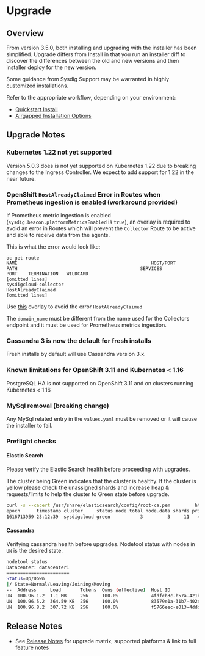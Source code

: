 # Upgrade

## Overview

From version 3.5.0, both installing and upgrading with the installer has been simplified. Upgrade differs from Install in that you run an installer diff to discover the differences between the old and new versions and then installer deploy for the new version.

Some guidance from Sysdig Support may be warranted in highly customized installations. 

Refer to the appropriate workflow, depending on your environment:

  - [Quickstart Install](README.md#quickstart-install)
  - [Airgapped Installation Options](README.md#airgapped-installation-options)

## Upgrade Notes

### Kubernetes 1.22 not yet supported

Version 5.0.3 does is not yet supported on Kubernetes 1.22 due to breaking changes to the Ingress Controller. We expect to add support for 1.22 in the near future.

### OpenShift `HostAlreadyClaimed` Error in Routes when Prometheus ingestion is enabled (workaround provided)

If Prometheus metric ingestion is enabled (`sysdig.beacon.platformMetricsEnabled` is `true`), an overlay is required to avoid an error in Routes which will prevent the `Collector` Route to be active and able to receive data from the agents.

This is what the error would look like:

```
oc get route
NAME                                                 HOST/PORT                                                       PATH                                             SERVICES                                             PORT    TERMINATION   WILDCARD
[omitted lines]
sysdigcloud-collector                                HostAlreadyClaimed
[omitted lines]
```

Use [this](examples/openshift-routes-overlay/overlays/patch.yaml) overlay to avoid the error `HostAlreadyClaimed`

The `domain_name` must be different from the name used for the Collectors endpoint and it must be used for Prometheus metrics ingestion.

### Cassandra 3 is now the default for fresh installs

Fresh installs by default will use Cassandra version 3.x.

### Known limitations for OpenShift 3.11 and Kubernetes < 1.16

PostgreSQL HA is not supported on OpenShift 3.11 and on clusters running Kubernetes < 1.16

### MySql removal (breaking change)

Any MySql related entry in the `values.yaml` must be removed or it will cause the installer to fail.

### Preflight checks

#### Elastic Search

Please verify the Elastic Search health before proceeding with upgrades.

The cluster being Green indicates that the cluster is healthy. If the cluster is yellow please check the unassigned shards and increase heap & requests/limits to help the cluster to Green state before upgrade.

```bash
curl -s --cacert /usr/share/elasticsearch/config/root-ca.pem         https://readonly:${ELASTICSEARCH_READONLY_PASSWORD}@$(hostname):9200/_cat/health?v
epoch      timestamp cluster     status node.total node.data shards pri relo init unassign pending_tasks max_task_wait_time active_shards_percent
1616713959 23:12:39  sysdigcloud green           3         3     11   4    0    0        0             0                  -                100.0%
```

#### Cassandra

Verifying cassandra health before upgrades. Nodetool status with nodes in `UN` is the desired state.

```bash
nodetool status
Datacenter: datacenter1
=======================
Status=Up/Down
|/ State=Normal/Leaving/Joining/Moving
--  Address     Load       Tokens  Owns (effective)  Host ID                               Rack
UN  100.96.1.2  1.1 MB     256     100.0%            4fdfcb3c-b57a-421b-b615-61179136842d  rack1
UN  100.96.5.2  364.59 KB  256     100.0%            83579e1a-31b7-402e-9349-d936b545a15b  rack1
UN  100.96.8.2  307.72 KB  256     100.0%            f5766eec-e013-4ddd-9a01-149f5bd9975a  rack1
```

## Release Notes

- See [Release Notes](release_notes.md) for upgrade matrix, supported platforms & link to full feature notes

